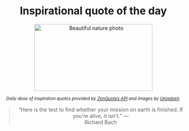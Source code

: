
<div align="center">

# Inspirational quote of the day

<img src="./data/photo.jpeg" alt="Beautiful nature photo" width="320" height="180">

<sub><i>Daily dose of inspiration quotes provided by [ZenQuotes API](https://zenquotes.io/) and images by [Unsplash](https://unsplash.com/).</i></sub>


<blockquote>&ldquo;Here is the test to find whether your mission on earth is finished. If you're alive, it isn't.&rdquo; &mdash; <footer>Richard Bach</footer></blockquote>

</div>
